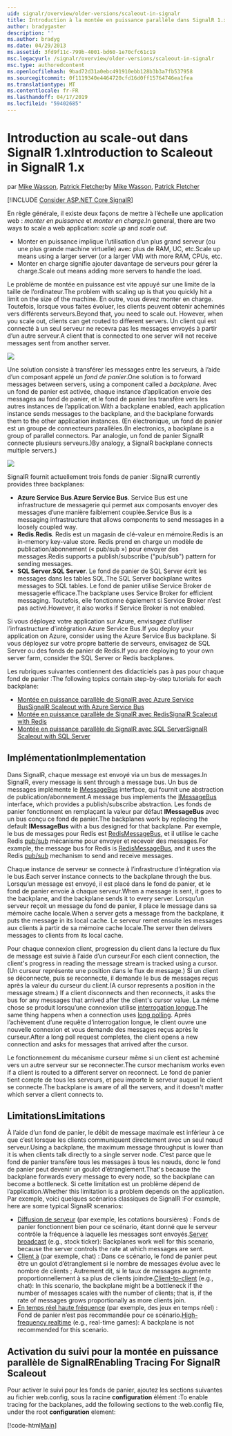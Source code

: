 ```yaml
---
uid: signalr/overview/older-versions/scaleout-in-signalr
title: Introduction à la montée en puissance parallèle dans SignalR 1.x | Microsoft Docs
author: bradygaster
description: ''
ms.author: bradyg
ms.date: 04/29/2013
ms.assetid: 3fd9f11c-799b-4001-bd60-1e70cfc61c19
msc.legacyurl: /signalr/overview/older-versions/scaleout-in-signalr
msc.type: authoredcontent
ms.openlocfilehash: 9bad72d31a0ebc491910ebb128b3b3a7fb537958
ms.sourcegitcommit: 0f1119340e4464720cfd16d0ff15764746ea1fea
ms.translationtype: MT
ms.contentlocale: fr-FR
ms.lasthandoff: 04/17/2019
ms.locfileid: "59402685"
---
```

# <a name="introduction-to-scaleout-in-signalr-1x"></a><span data-ttu-id="68dc2-102">Introduction au scale-out dans SignalR 1.x</span><span class="sxs-lookup"><span data-stu-id="68dc2-102">Introduction to Scaleout in SignalR 1.x</span></span>

<span data-ttu-id="68dc2-103">par [Mike Wasson](https://github.com/MikeWasson), [Patrick Fletcher](https://github.com/pfletcher)</span><span class="sxs-lookup"><span data-stu-id="68dc2-103">by [Mike Wasson](https://github.com/MikeWasson), [Patrick Fletcher](https://github.com/pfletcher)</span></span>

[!INCLUDE [Consider ASP.NET Core SignalR](~/includes/signalr/signalr-version-disambiguation.md)]

<span data-ttu-id="68dc2-104">En règle générale, il existe deux façons de mettre à l’échelle une application web : *monter en puissance* et *monter en charge*.</span><span class="sxs-lookup"><span data-stu-id="68dc2-104">In general, there are two ways to scale a web application: *scale up* and *scale out*.</span></span>

- <span data-ttu-id="68dc2-105">Monter en puissance implique l’utilisation d’un plus grand serveur (ou une plus grande machine virtuelle) avec plus de RAM, UC, etc.</span><span class="sxs-lookup"><span data-stu-id="68dc2-105">Scale up means using a larger server (or a larger VM) with more RAM, CPUs, etc.</span></span>
- <span data-ttu-id="68dc2-106">Monter en charge signifie ajouter davantage de serveurs pour gérer la charge.</span><span class="sxs-lookup"><span data-stu-id="68dc2-106">Scale out means adding more servers to handle the load.</span></span>

<span data-ttu-id="68dc2-107">Le problème de montée en puissance est vite appuyé sur une limite de la taille de l’ordinateur.</span><span class="sxs-lookup"><span data-stu-id="68dc2-107">The problem with scaling up is that you quickly hit a limit on the size of the machine.</span></span> <span data-ttu-id="68dc2-108">En outre, vous devez monter en charge. Toutefois, lorsque vous faites évoluer, les clients peuvent obtenir acheminés vers différents serveurs.</span><span class="sxs-lookup"><span data-stu-id="68dc2-108">Beyond that, you need to scale out. However, when you scale out, clients can get routed to different servers.</span></span> <span data-ttu-id="68dc2-109">Un client qui est connecté à un seul serveur ne recevra pas les messages envoyés à partir d’un autre serveur.</span><span class="sxs-lookup"><span data-stu-id="68dc2-109">A client that is connected to one server will not receive messages sent from another server.</span></span>

![](scaleout-in-signalr/_static/image1.png)

<span data-ttu-id="68dc2-110">Une solution consiste à transférer les messages entre les serveurs, à l’aide d’un composant appelé un *fond de panier*.</span><span class="sxs-lookup"><span data-stu-id="68dc2-110">One solution is to forward messages between servers, using a component called a *backplane*.</span></span> <span data-ttu-id="68dc2-111">Avec un fond de panier est activée, chaque instance d’application envoie des messages au fond de panier, et le fond de panier les transfère vers les autres instances de l’application.</span><span class="sxs-lookup"><span data-stu-id="68dc2-111">With a backplane enabled, each application instance sends messages to the backplane, and the backplane forwards them to the other application instances.</span></span> <span data-ttu-id="68dc2-112">(En électronique, un fond de panier est un groupe de connecteurs parallèles.</span><span class="sxs-lookup"><span data-stu-id="68dc2-112">(In electronics, a backplane is a group of parallel connectors.</span></span> <span data-ttu-id="68dc2-113">Par analogie, un fond de panier SignalR connecte plusieurs serveurs.)</span><span class="sxs-lookup"><span data-stu-id="68dc2-113">By analogy, a SignalR backplane connects multiple servers.)</span></span>

![](scaleout-in-signalr/_static/image2.png)

<span data-ttu-id="68dc2-114">SignalR fournit actuellement trois fonds de panier :</span><span class="sxs-lookup"><span data-stu-id="68dc2-114">SignalR currently provides three backplanes:</span></span>

- <span data-ttu-id="68dc2-115">**Azure Service Bus**.</span><span class="sxs-lookup"><span data-stu-id="68dc2-115">**Azure Service Bus**.</span></span> <span data-ttu-id="68dc2-116">Service Bus est une infrastructure de messagerie qui permet aux composants envoyer des messages d’une manière faiblement couplée.</span><span class="sxs-lookup"><span data-stu-id="68dc2-116">Service Bus is a messaging infrastructure that allows components to send messages in a loosely coupled way.</span></span>
- <span data-ttu-id="68dc2-117">**Redis**.</span><span class="sxs-lookup"><span data-stu-id="68dc2-117">**Redis**.</span></span> <span data-ttu-id="68dc2-118">Redis est un magasin de clé-valeur en mémoire.</span><span class="sxs-lookup"><span data-stu-id="68dc2-118">Redis is an in-memory key-value store.</span></span> <span data-ttu-id="68dc2-119">Redis prend en charge un modèle de publication/abonnement (« pub/sub ») pour envoyer des messages.</span><span class="sxs-lookup"><span data-stu-id="68dc2-119">Redis supports a publish/subscribe ("pub/sub") pattern for sending messages.</span></span>
- <span data-ttu-id="68dc2-120">**SQL Server**.</span><span class="sxs-lookup"><span data-stu-id="68dc2-120">**SQL Server**.</span></span> <span data-ttu-id="68dc2-121">Le fond de panier de SQL Server écrit les messages dans les tables SQL.</span><span class="sxs-lookup"><span data-stu-id="68dc2-121">The SQL Server backplane writes messages to SQL tables.</span></span> <span data-ttu-id="68dc2-122">Le fond de panier utilise Service Broker de messagerie efficace.</span><span class="sxs-lookup"><span data-stu-id="68dc2-122">The backplane uses Service Broker for efficient messaging.</span></span> <span data-ttu-id="68dc2-123">Toutefois, elle fonctionne également si Service Broker n’est pas activé.</span><span class="sxs-lookup"><span data-stu-id="68dc2-123">However, it also works if Service Broker is not enabled.</span></span>

<span data-ttu-id="68dc2-124">Si vous déployez votre application sur Azure, envisagez d’utiliser l’infrastructure d’intégration Azure Service Bus.</span><span class="sxs-lookup"><span data-stu-id="68dc2-124">If you deploy your application on Azure, consider using the Azure Service Bus backplane.</span></span> <span data-ttu-id="68dc2-125">Si vous déployez sur votre propre batterie de serveurs, envisagez de SQL Server ou des fonds de panier de Redis.</span><span class="sxs-lookup"><span data-stu-id="68dc2-125">If you are deploying to your own server farm, consider the SQL Server or Redis backplanes.</span></span>

<span data-ttu-id="68dc2-126">Les rubriques suivantes contiennent des didacticiels pas à pas pour chaque fond de panier :</span><span class="sxs-lookup"><span data-stu-id="68dc2-126">The following topics contain step-by-step tutorials for each backplane:</span></span>

- [<span data-ttu-id="68dc2-127">Montée en puissance parallèle de SignalR avec Azure Service Bus</span><span class="sxs-lookup"><span data-stu-id="68dc2-127">SignalR Scaleout with Azure Service Bus</span></span>](scaleout-with-windows-azure-service-bus.md)
- [<span data-ttu-id="68dc2-128">Montée en puissance parallèle de SignalR avec Redis</span><span class="sxs-lookup"><span data-stu-id="68dc2-128">SignalR Scaleout with Redis</span></span>](scaleout-with-redis.md)
- [<span data-ttu-id="68dc2-129">Montée en puissance parallèle de SignalR avec SQL Server</span><span class="sxs-lookup"><span data-stu-id="68dc2-129">SignalR Scaleout with SQL Server</span></span>](scaleout-with-sql-server.md)

## <a name="implementation"></a><span data-ttu-id="68dc2-130">Implémentation</span><span class="sxs-lookup"><span data-stu-id="68dc2-130">Implementation</span></span>

<span data-ttu-id="68dc2-131">Dans SignalR, chaque message est envoyé via un bus de messages.</span><span class="sxs-lookup"><span data-stu-id="68dc2-131">In SignalR, every message is sent through a message bus.</span></span> <span data-ttu-id="68dc2-132">Un bus de messages implémente le [IMessageBus](https://msdn.microsoft.com/library/microsoft.aspnet.signalr.messaging.imessagebus(v=vs.100).aspx) interface, qui fournit une abstraction de publication/abonnement.</span><span class="sxs-lookup"><span data-stu-id="68dc2-132">A message bus implements the [IMessageBus](https://msdn.microsoft.com/library/microsoft.aspnet.signalr.messaging.imessagebus(v=vs.100).aspx) interface, which provides a publish/subscribe abstraction.</span></span> <span data-ttu-id="68dc2-133">Les fonds de panier fonctionnent en remplaçant la valeur par défaut **IMessageBus** avec un bus conçu ce fond de panier.</span><span class="sxs-lookup"><span data-stu-id="68dc2-133">The backplanes work by replacing the default **IMessageBus** with a bus designed for that backplane.</span></span> <span data-ttu-id="68dc2-134">Par exemple, le bus de messages pour Redis est [RedisMessageBus](https://msdn.microsoft.com/library/microsoft.aspnet.signalr.redis.redismessagebus(v=vs.100).aspx), et il utilise le cache Redis [pub/sub](http://redis.io/topics/pubsub) mécanisme pour envoyer et recevoir des messages.</span><span class="sxs-lookup"><span data-stu-id="68dc2-134">For example, the message bus for Redis is [RedisMessageBus](https://msdn.microsoft.com/library/microsoft.aspnet.signalr.redis.redismessagebus(v=vs.100).aspx), and it uses the Redis [pub/sub](http://redis.io/topics/pubsub) mechanism to send and receive messages.</span></span>

<span data-ttu-id="68dc2-135">Chaque instance de serveur se connecte à l’infrastructure d’intégration via le bus.</span><span class="sxs-lookup"><span data-stu-id="68dc2-135">Each server instance connects to the backplane through the bus.</span></span> <span data-ttu-id="68dc2-136">Lorsqu’un message est envoyé, il est placé dans le fond de panier, et le fond de panier envoie à chaque serveur.</span><span class="sxs-lookup"><span data-stu-id="68dc2-136">When a message is sent, it goes to the backplane, and the backplane sends it to every server.</span></span> <span data-ttu-id="68dc2-137">Lorsqu’un serveur reçoit un message du fond de panier, il place le message dans sa mémoire cache locale.</span><span class="sxs-lookup"><span data-stu-id="68dc2-137">When a server gets a message from the backplane, it puts the message in its local cache.</span></span> <span data-ttu-id="68dc2-138">Le serveur remet ensuite les messages aux clients à partir de sa mémoire cache locale.</span><span class="sxs-lookup"><span data-stu-id="68dc2-138">The server then delivers messages to clients from its local cache.</span></span>

<span data-ttu-id="68dc2-139">Pour chaque connexion client, progression du client dans la lecture du flux de message est suivie à l’aide d’un curseur.</span><span class="sxs-lookup"><span data-stu-id="68dc2-139">For each client connection, the client's progress in reading the message stream is tracked using a cursor.</span></span> <span data-ttu-id="68dc2-140">(Un curseur représente une position dans le flux de message.) Si un client se déconnecte, puis se reconnecte, il demande le bus de messages reçus après la valeur du curseur du client.</span><span class="sxs-lookup"><span data-stu-id="68dc2-140">(A cursor represents a position in the message stream.) If a client disconnects and then reconnects, it asks the bus for any messages that arrived after the client's cursor value.</span></span> <span data-ttu-id="68dc2-141">La même chose se produit lorsqu’une connexion utilise [interrogation longue](../getting-started/introduction-to-signalr.md#transports).</span><span class="sxs-lookup"><span data-stu-id="68dc2-141">The same thing happens when a connection uses [long polling](../getting-started/introduction-to-signalr.md#transports).</span></span> <span data-ttu-id="68dc2-142">Après l’achèvement d’une requête d’interrogation longue, le client ouvre une nouvelle connexion et vous demande des messages reçus après le curseur.</span><span class="sxs-lookup"><span data-stu-id="68dc2-142">After a long poll request completes, the client opens a new connection and asks for messages that arrived after the cursor.</span></span>

<span data-ttu-id="68dc2-143">Le fonctionnement du mécanisme curseur même si un client est acheminé vers un autre serveur sur se reconnecter.</span><span class="sxs-lookup"><span data-stu-id="68dc2-143">The cursor mechanism works even if a client is routed to a different server on reconnect.</span></span> <span data-ttu-id="68dc2-144">Le fond de panier tient compte de tous les serveurs, et peu importe le serveur auquel le client se connecte.</span><span class="sxs-lookup"><span data-stu-id="68dc2-144">The backplane is aware of all the servers, and it doesn't matter which server a client connects to.</span></span>

## <a name="limitations"></a><span data-ttu-id="68dc2-145">Limitations</span><span class="sxs-lookup"><span data-stu-id="68dc2-145">Limitations</span></span>

<span data-ttu-id="68dc2-146">À l’aide d’un fond de panier, le débit de message maximale est inférieur à ce que c’est lorsque les clients communiquent directement avec un seul nœud serveur.</span><span class="sxs-lookup"><span data-stu-id="68dc2-146">Using a backplane, the maximum message throughput is lower than it is when clients talk directly to a single server node.</span></span> <span data-ttu-id="68dc2-147">C’est parce que le fond de panier transfère tous les messages à tous les nœuds, donc le fond de panier peut devenir un goulot d’étranglement.</span><span class="sxs-lookup"><span data-stu-id="68dc2-147">That's because the backplane forwards every message to every node, so the backplane can become a bottleneck.</span></span> <span data-ttu-id="68dc2-148">Si cette limitation est un problème dépend de l’application.</span><span class="sxs-lookup"><span data-stu-id="68dc2-148">Whether this limitation is a problem depends on the application.</span></span> <span data-ttu-id="68dc2-149">Par exemple, voici quelques scénarios classiques de SignalR :</span><span class="sxs-lookup"><span data-stu-id="68dc2-149">For example, here are some typical SignalR scenarios:</span></span>

- <span data-ttu-id="68dc2-150">[Diffusion de serveur](tutorial-server-broadcast-with-aspnet-signalr.md) (par exemple, les cotations boursières) : Fonds de panier fonctionnent bien pour ce scénario, étant donné que le serveur contrôle la fréquence à laquelle les messages sont envoyés.</span><span class="sxs-lookup"><span data-stu-id="68dc2-150">[Server broadcast](tutorial-server-broadcast-with-aspnet-signalr.md) (e.g., stock ticker): Backplanes work well for this scenario, because the server controls the rate at which messages are sent.</span></span>
- <span data-ttu-id="68dc2-151">[Client à](tutorial-getting-started-with-signalr.md) (par exemple, chat) : Dans ce scénario, le fond de panier peut être un goulot d’étranglement si le nombre de messages évolue avec le nombre de clients ; Autrement dit, si le taux de messages augmente proportionnellement à sa plus de clients joindre.</span><span class="sxs-lookup"><span data-stu-id="68dc2-151">[Client-to-client](tutorial-getting-started-with-signalr.md) (e.g., chat): In this scenario, the backplane might be a bottleneck if the number of messages scales with the number of clients; that is, if the rate of messages grows proportionally as more clients join.</span></span>
- <span data-ttu-id="68dc2-152">[En temps réel haute fréquence](tutorial-high-frequency-realtime-with-signalr.md) (par exemple, des jeux en temps réel) : Fond de panier n’est pas recommandée pour ce scénario.</span><span class="sxs-lookup"><span data-stu-id="68dc2-152">[High-frequency realtime](tutorial-high-frequency-realtime-with-signalr.md) (e.g., real-time games): A backplane is not recommended for this scenario.</span></span>

## <a name="enabling-tracing-for-signalr-scaleout"></a><span data-ttu-id="68dc2-153">Activation du suivi pour la montée en puissance parallèle de SignalR</span><span class="sxs-lookup"><span data-stu-id="68dc2-153">Enabling Tracing For SignalR Scaleout</span></span>

<span data-ttu-id="68dc2-154">Pour activer le suivi pour les fonds de panier, ajoutez les sections suivantes au fichier web.config, sous la racine **configuration** élément :</span><span class="sxs-lookup"><span data-stu-id="68dc2-154">To enable tracing for the backplanes, add the following sections to the web.config file, under the root **configuration** element:</span></span>

[!code-html[Main](scaleout-in-signalr/samples/sample1.html)]
